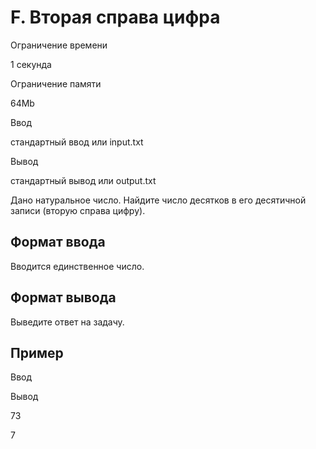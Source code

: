 F. Вторая справа цифра
======================

Ограничение времени

1 секунда

Ограничение памяти

64Mb

Ввод

стандартный ввод или input.txt

Вывод

стандартный вывод или output.txt

Дано натуральное число. Найдите число десятков в его десятичной записи (вторую справа цифру).

Формат ввода
------------

Вводится единственное число.

Формат вывода
-------------

Выведите ответ на задачу.

Пример
------

Ввод

Вывод

73

7